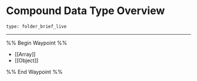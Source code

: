 # Compound Data Type Overview
 
```ccard
type: folder_brief_live
```
 
---

%% Begin Waypoint %%
- [[Array]]
- [[Object]]

%% End Waypoint %%